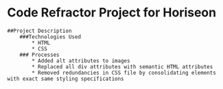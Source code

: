 # Code Refractor Project for Horiseon
    ##Project Description
        ###Technologies Used
            * HTML
            * CSS
        ### Processes
            * Added alt attributes to images
            * Replaced all div attributes with semantic HTML attributes
            * Removed redundancies in CSS file by consolidating elements with exact same styling specifications


        
